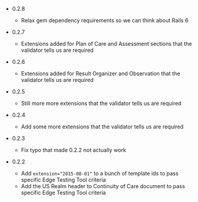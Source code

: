 - 0.2.8

  - Relax gem dependency requirements so we can think about Rails 6

- 0.2.7

  - Extensions added for Plan of Care and Assessment sections that the validator tells us are required

- 0.2.6

  - Extensions added for Result Organizer and Observation that the validator tells us are required

- 0.2.5

  - Still more more extensions that the validator tells us are required

- 0.2.4

  - Add some more extensions that the validator tells us are required

- 0.2.3

  - Fix typo that made 0.2.2 not actually work

- 0.2.2

  - Add `extension="2015-08-01"` to a bunch of template ids to pass specific Edge Testing Tool criteria
  - Add the US Realm header to Continuity of Care document to pass specific Edge Testing Tool criteria

